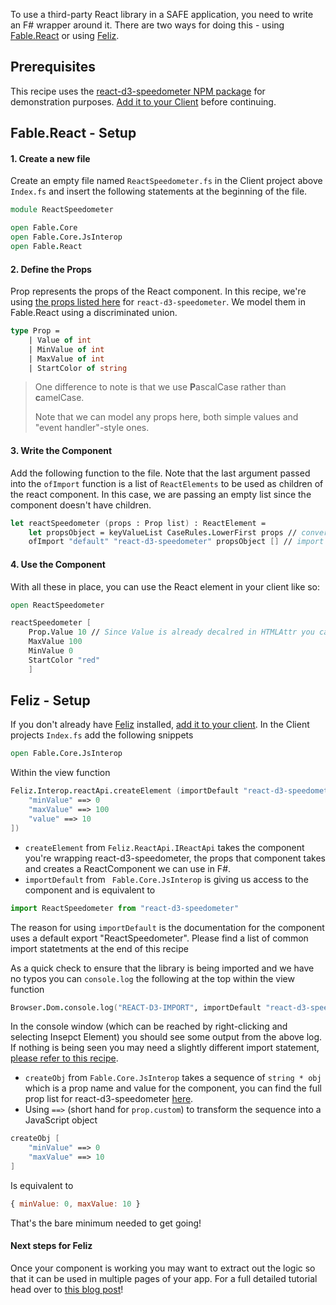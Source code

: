 To use a third-party React library in a SAFE application, you need to write an F# wrapper around it. There are two ways for doing this - using [Fable.React](https://www.nuget.org/packages/Fable.React/) or using [Feliz](https://zaid-ajaj.github.io/Feliz/).
## Prerequisites

This recipe uses the [react-d3-speedometer NPM package](https://www.npmjs.com/package/react-d3-speedometer) for demonstration purposes. [Add it to your Client](../package-management/add-npm-package-to-client.md) before continuing.

## Fable.React - Setup

#### 1. Create a new file

Create an empty file named `ReactSpeedometer.fs` in the Client project above `Index.fs` and insert the following statements at the beginning of the file.

```fsharp
module ReactSpeedometer

open Fable.Core
open Fable.Core.JsInterop
open Fable.React
```

#### 2. Define the Props
Prop represents the props of the React component. In this recipe, we're using [the props listed here](https://www.npmjs.com/package/react-d3-speedometer) for `react-d3-speedometer`. We model them in Fable.React using a discriminated union.

```fsharp
type Prop =
    | Value of int
    | MinValue of int
    | MaxValue of int 
    | StartColor of string
```

> One difference to note is that we use **P**ascalCase rather than **c**amelCase.
>
> Note that we can model any props here, both simple values and "event handler"-style ones.

#### 3. Write the Component
Add the following function to the file. Note that the last argument passed into the `ofImport` function is a list of `ReactElements` to be used as children of the react component. In this case, we are passing an empty list since the component doesn't have children.

```fsharp
let reactSpeedometer (props : Prop list) : ReactElement =
    let propsObject = keyValueList CaseRules.LowerFirst props // converts Props to JS object
    ofImport "default" "react-d3-speedometer" propsObject [] // import the default function/object from react-d3-speedometer
```

#### 4. Use the Component
With all these in place, you can use the React element in your client like so:

```fsharp
open ReactSpeedometer

reactSpeedometer [
    Prop.Value 10 // Since Value is already decalred in HTMLAttr you can use Prop.Value to tell the F# compiler its of type Prop and not HTMLAttr
    MaxValue 100
    MinValue 0 
    StartColor "red"
    ]
```

## Feliz - Setup

If you don't already have [Feliz](https://www.nuget.org/packages/Feliz/) installed, [add it to your client](../ui/add-feliz.md).
In the Client projects `Index.fs` add the following snippets

```fsharp
open Fable.Core.JsInterop
```

 Within the view function 
```fsharp 
Feliz.Interop.reactApi.createElement (importDefault "react-d3-speedometer", createObj [
    "minValue" ==> 0
    "maxValue" ==> 100
    "value" ==> 10
])
```

- `createElement` from `Feliz.ReactApi.IReactApi` takes the component you're wrapping react-d3-speedometer, the props that component takes and creates a ReactComponent we can use in F#.
- `importDefault` from ` Fable.Core.JsInterop` is giving us access to the component and is equivalent to 
```javascript 
import ReactSpeedometer from "react-d3-speedometer"
```
The reason for using `importDefault` is the documentation for the component uses a default export "ReactSpeedometer". Please find a list of common import statetments at the end of this recipe

As a quick check to ensure that the library is being imported and we have no typos you can `console.log` the following at the top within the view function 
```fsharp
Browser.Dom.console.log("REACT-D3-IMPORT", importDefault "react-d3-speedometer")
```
In the console window (which can be reached by right-clicking and selecting Insepct Element) you should see some output from the above log. 
If nothing is being seen you may need a slightly different import statement, [please refer to this recipe](../../v4-recipes/javascript/import-js-module.md).

- `createObj` from `Fable.Core.JsInterop` takes a sequence of `string * obj` which is a prop name and value for the component, you can find the full prop list for react-d3-speedometer [here](https://www.npmjs.com/package/react-d3-speedometer).
- Using `==>` (short hand for `prop.custom`) to transform the sequence into a JavaScript object 

```fsharp
createObj [
    "minValue" ==> 0
    "maxValue" ==> 10
]
```
Is equivalent to 
```javascript 
{ minValue: 0, maxValue: 10 }
```

That's the bare minimum needed to get going!

#### Next steps for Feliz

Once your component is working you may want to extract out the logic so that it can be used in multiple pages of your app.
For a full detailed tutorial head over to [this blog post](https://www.compositional-it.com/news-blog/f-wrappers-for-react-components/)!



